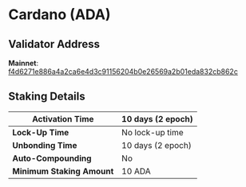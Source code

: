 # Cardano (ADA)

## **Validator Address**

**Mainnet**: [f4d6271e886a4a2ca6e4d3c91156204b0e26569a2b01eda832cb862c](https://cardanoscan.io/pool/f4d6271e886a4a2ca6e4d3c91156204b0e26569a2b01eda832cb862c)

## Staking Details

| **Activation Time**        | 10 days (2 epoch) |
| -------------------------- | ----------------- |
| **Lock-Up Time**           | No lock-up time   |
| **Unbonding Time**         | 10 days (2 epoch) |
| **Auto-Compounding**       | No                |
| **Minimum Staking Amount** | 10 ADA            |


